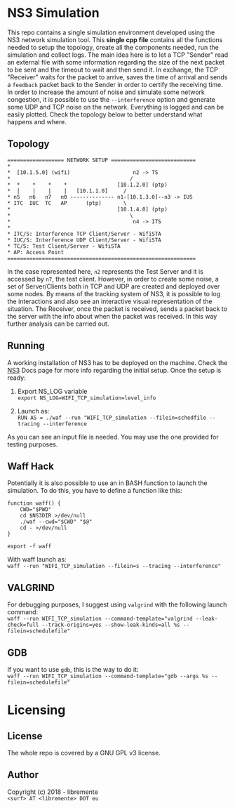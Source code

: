 # NS3 Simulation 

This repo contains a single simulation environment developed using the NS3
network simulation tool.  This **single cpp file** contains all the functions
needed to setup the topology, create all the components needed, run the
simulation and collect logs.  The main idea here is to let a TCP "Sender" read
an external file with some information regarding the size of the next packet to
be sent and the timeout to wait and then send it. In exchange, the TCP
"Receiver" waits for the packet to arrive, saves the time of arrival and sends
a `feedback` packet back to the Sender in order to certify the receiving time. In order to increase the amount of noise and simulate some network
congestion, it is possible to use the `--interference` option and generate some
UDP and TCP noise on the network. Everything is logged and can be easily
plotted. Check the topology below to better understand 
what happens and where.

## Topology
```
================== NETWORK SETUP ===========================
*
*  [10.1.5.0] (wifi)                    n2 -> TS
*                                      /
*  *    *    *    *                [10.1.2.0] (ptp)
*  |    |    |    |   [10.1.1.0]     /
* n5   n6   n7   n0 -------------- n1-[10.1.3.0]--n3 -> IUS
* ITC  IUC  TC   AP      (ptp)       \
*                                  [10.1.4.0] (ptp)
*                                      \
*                                       n4 -> ITS
*
* ITC/S: Interference TCP Client/Server - WifiSTA
* IUC/S: Interference UDP Client/Server - WifiSTA
* TC/S: Test Client/Server - WifiSTA
* AP: Access Point
============================================================
```
In the case represented here, `n2` represents the Test Server and it is
accessed by `n7`, the test client.
However, in order to create some noise, a set of Server/Clients both in TCP and
UDP are created and deployed over some nodes. By means of the tracking system
of NS3, it is possible to log the interactions and also see an interactive
visual representation of the situation. 
The Receiver, once the packet is received, sends a packet back to the
server with the info about when the packet was received. In
this way further analysis can be carried out.

## Running
A working installation of NS3 has to be deployed on the machine. 
Check the [NS3](https://www.nsnam.org/ns-3-28/documentation/) Docs page for
more info regarding the initial setup. 
Once the setup is ready:

1. Export NS_LOG variable  
`export NS_LOG=WIFI_TCP_simulation=level_info`

2. Launch as:  
`RUN AS = ./waf --run "WIFI_TCP_simulation --filein=schedfile --tracing --interference`

As you can see an input file is needed. You may use the one provided for
testing purposes. 

## Waff Hack 
Potentially it is also possible to use an in BASH function to launch the
simulation. To do this, you have to define a function like this:

```
function waff() {
    CWD="$PWD"
    cd $NS3DIR >/dev/null
    ./waf --cwd="$CWD" "$@"
    cd - >/dev/null
}

export -f waff
```

With waff launch as:  
`waff --run "WIFI_TCP_simulation --filein=s --tracing --interference"`

## VALGRIND
For debugging purposes, I suggest using `valgrind` with the following launch
command:  
`waff --run WIFI_TCP_simulation --command-template="valgrind --leak-check=full --track-origins=yes --show-leak-kinds=all %s --filein=schedulefile"`

## GDB
If you want to use `gdb`, this is the way to do it:  
`waff --run WIFI_TCP_simulation --command-template="gdb --args %s --filein=schedulefile"`

# Licensing
## License
The whole repo is covered by a GNU GPL v3 license.

## Author
Copyright (c) 2018 - libremente  
`<surf> AT <libremente> DOT eu`


